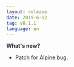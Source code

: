 ```yaml
---
layout: release
date: 2019-6-12
tag: v0.1.1
language: en
---
```


**What's new?**

- Patch for Alpine bug.
